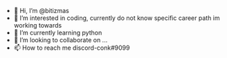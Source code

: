 - 👋 Hi, I’m @bitizmas
- 👀 I’m interested in coding, currently do not know specific career path im working towards
- 🌱 I’m currently learning python
- 💞️ I’m looking to collaborate on ...
- 📫 How to reach me discord-conk#9099

<!---
bitizmas/bitizmas is a ✨ special ✨ repository because its `README.md` (this file) appears on your GitHub profile.
You can click the Preview link to take a look at your changes.
--->
